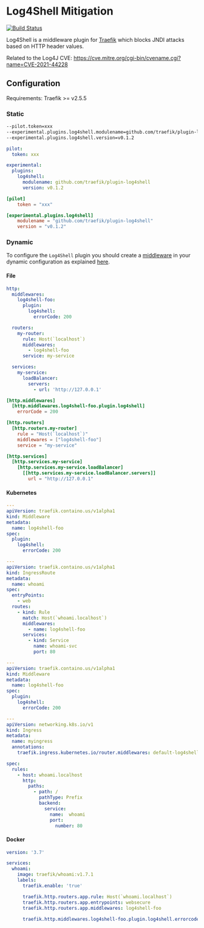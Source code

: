 # Log4Shell Mitigation

[![Build Status](https://github.com/traefik/plugin-log4shell/workflows/Main/badge.svg?branch=master)](https://github.com/traefik/plugin-log4shell/actions)

Log4Shell is a middleware plugin for [Traefik](https://github.com/traefik/traefik) which blocks JNDI attacks based on HTTP header values.

Related to the Log4J CVE: https://cve.mitre.org/cgi-bin/cvename.cgi?name=CVE-2021-44228

## Configuration

Requirements: Traefik >= v2.5.5

### Static

```bash
--pilot.token=xxx
--experimental.plugins.log4shell.modulename=github.com/traefik/plugin-log4shell
--experimental.plugins.log4shell.version=v0.1.2
```

```yaml
pilot:
  token: xxx

experimental:
  plugins:
    log4shell:
      modulename: github.com/traefik/plugin-log4shell
      version: v0.1.2
```

```toml
[pilot]
    token = "xxx"

[experimental.plugins.log4shell]
    modulename = "github.com/traefik/plugin-log4shell"
    version = "v0.1.2"
```

### Dynamic

To configure the `Log4Shell` plugin you should create a [middleware](https://docs.traefik.io/middlewares/overview/) in your dynamic configuration as explained [here](https://docs.traefik.io/middlewares/overview/).

#### File 

```yaml
http:
  middlewares:
    log4shell-foo:
      plugin:
        log4shell:
          errorCode: 200

  routers:
    my-router:
      rule: Host(`localhost`)
      middlewares:
        - log4shell-foo
      service: my-service

  services:
    my-service:
      loadBalancer:
        servers:
          - url: 'http://127.0.0.1'
```

```toml
[http.middlewares]
  [http.middlewares.log4shell-foo.plugin.log4shell]
    errorCode = 200

[http.routers]
  [http.routers.my-router]
    rule = "Host(`localhost`)"
    middlewares = ["log4shell-foo"]
    service = "my-service"

[http.services]
  [http.services.my-service]
    [http.services.my-service.loadBalancer]
      [[http.services.my-service.loadBalancer.servers]]
        url = "http://127.0.0.1"
```

#### Kubernetes

```yaml
---
apiVersion: traefik.containo.us/v1alpha1
kind: Middleware
metadata:
  name: log4shell-foo
spec:
  plugin:
    log4shell:
      errorCode: 200

---
apiVersion: traefik.containo.us/v1alpha1
kind: IngressRoute
metadata:
  name: whoami
spec:
  entryPoints:
    - web
  routes:
    - kind: Rule
      match: Host(`whoami.localhost`)
      middlewares:
        - name: log4shell-foo
      services:
        - kind: Service
          name: whoami-svc
          port: 80
```

```yaml
---
apiVersion: traefik.containo.us/v1alpha1
kind: Middleware
metadata:
  name: log4shell-foo
spec:
  plugin:
    log4shell:
      errorCode: 200

---
apiVersion: networking.k8s.io/v1
kind: Ingress
metadata:
  name: myingress
  annotations:
    traefik.ingress.kubernetes.io/router.middlewares: default-log4shell-foo@kubernetescrd

spec:
  rules:
    - host: whoami.localhost
      http:
        paths:
          - path: /
            pathType: Prefix
            backend:
              service:
                name:  whoami
                port:
                  number: 80
```

#### Docker

```yaml
version: '3.7'

services:
  whoami:
    image: traefik/whoami:v1.7.1
    labels:
      traefik.enable: 'true'

      traefik.http.routers.app.rule: Host(`whoami.localhost`)
      traefik.http.routers.app.entrypoints: websecure
      traefik.http.routers.app.middlewares: log4shell-foo
      
      traefik.http.middlewares.log4shell-foo.plugin.log4shell.errorcode: 200
```
